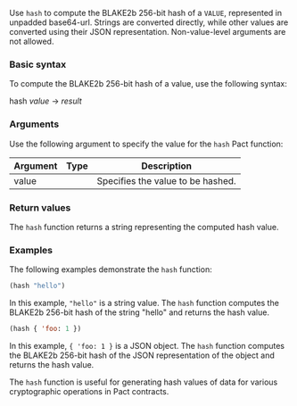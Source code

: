 Use `hash` to compute the BLAKE2b 256-bit hash of a `VALUE`, represented in unpadded base64-url. Strings are converted directly, while other values are converted using their JSON representation. Non-value-level arguments are not allowed.

### Basic syntax

To compute the BLAKE2b 256-bit hash of a value, use the following syntax:

hash *value* -> *result*

### Arguments

Use the following argument to specify the value for the `hash` Pact function:

| Argument  | Type   | Description                                       |
|-----------|--------|---------------------------------------------------|
| value     | <a>    | Specifies the value to be hashed.                 |

### Return values

The `hash` function returns a string representing the computed hash value.

### Examples

The following examples demonstrate the `hash` function:

```lisp
(hash "hello")
```

In this example, `"hello"` is a string value. The `hash` function computes the BLAKE2b 256-bit hash of the string "hello" and returns the hash value.

```lisp
(hash { 'foo: 1 })
```

In this example, `{ 'foo: 1 }` is a JSON object. The `hash` function computes the BLAKE2b 256-bit hash of the JSON representation of the object and returns the hash value.

The `hash` function is useful for generating hash values of data for various cryptographic operations in Pact contracts.
